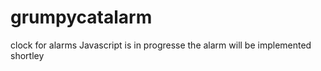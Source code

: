 # grumpycatalarm
 clock for alarms
Javascript is in progresse
the alarm will be implemented shortley
